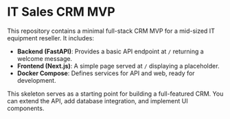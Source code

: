 # IT Sales CRM MVP

This repository contains a minimal full-stack CRM MVP for a mid-sized IT equipment reseller. It includes:

- **Backend (FastAPI)**: Provides a basic API endpoint at `/` returning a welcome message.
- **Frontend (Next.js)**: A simple page served at `/` displaying a placeholder.
- **Docker Compose**: Defines services for API and web, ready for development.

This skeleton serves as a starting point for building a full-featured CRM. You can extend the API, add database integration, and implement UI components.
